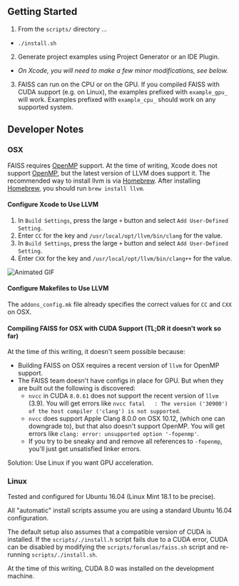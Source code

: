 ## Getting Started

1. From the `scripts/` directory ...
  - `./install.sh`
2. Generate project examples using Project Generator or an IDE Plugin.
  - _On Xcode, you will need to make a few minor modifications, see below._
3. FAISS can run on the CPU or on the GPU. If you compiled FAISS with CUDA support (e.g. on Linux), the examples prefixed with `example_gpu_` will work.  Examples prefixed with `example_cpu_` should work on any supported system.

## Developer Notes

### OSX

FAISS requires [OpenMP](http://www.openmp.org/) support. At the time of writing, Xcode does not support [OpenMP](http://www.openmp.org/), but the latest version of LLVM does support it. The recommended way to install llvm is via [Homebrew](https://brew.sh/). After installing [Homebrew](https://brew.sh/), you should run `brew install llvm`.

#### Configure Xcode to Use LLVM
1. In `Build Settings`, press the large `+` button and select `Add User-Defined Setting`.
2. Enter `CC` for the key and `/usr/local/opt/llvm/bin/clang` for the value.
3. In `Build Settings`, press the large `+` button and select `Add User-Defined Setting`.
4. Enter `CXX` for the key and `/usr/local/opt/llvm/bin/clang++` for the value.

![Animated GIF](https://media.giphy.com/media/3o7btTvEP1NAigN54Y/giphy.gif)

#### Configure Makefiles to Use LLVM
The `addons_config.mk` file already specifies the correct values for `CC` and `CXX` on OSX.

#### Compiling FAISS for OSX with CUDA Support (TL;DR it doesn't work so far)
At the time of this writing, it doesn't seem possible because:
- Building FAISS on OSX requires a recent version of `llvm` for OpenMP support.
- The FAISS team doesn't have configs in place for GPU. But when they are built out the following is discovered:
  - `nvcc` in CUDA `8.0.61` does not support the recent version of `llvm` (3.9).  You will get errors like `nvcc fatal   : The version ('30900') of the host compiler ('clang') is not supported`.
  - `nvcc` does support Apple Clang 8.0.0 on OSX 10.12, (which one can downgrade to), but that also doesn't support OpenMP.  You will get errors like `clang: error: unsupported option '-fopenmp'`.
  - If you try to be sneaky and and remove all references to `-fopenmp`, you'll just get unsatisfied linker errors.

Solution: Use Linux if you want GPU acceleration.

### Linux

Tested and configured for Ubuntu 16.04 (Linux Mint 18.1 to be precise).

All "automatic" install scripts assume you are using a standard Ubuntu 16.04 configuration.

The default setup also assumes that a compatible version of CUDA is installed.  If the `scripts/./install.h` script fails due to a CUDA error, CUDA can be disabled by modifying the `scripts/forumlas/faiss.sh` script and re-running `scripts/./install.sh`.

At the time of this writing, CUDA 8.0 was installed on the development machine.
